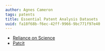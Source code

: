 ```yaml
---
author: Agnes Cameron
tags: patents
title: Essential Patent Analysis Datasets
uuid: fa18f68b-f6ec-42ff-9966-9bc771f97e40
---
```


* [Reliance on Science](/datasets/rons)
* [Patcit](/datasets/patcit)